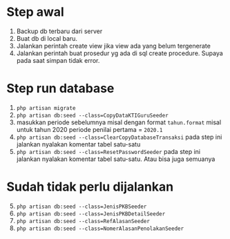 # Step awal
1. Backup db terbaru dari server
2. Buat db di local baru.
3. Jalankan perintah create view jika view ada yang belum tergenerate
4. Jalankan perintah buat prosedur yg ada di sql create procedure. Supaya pada saat simpan tidak error.

# Step run database

1. `php artisan migrate`
2. `php artisan db:seed --class=CopyDataKTIGuruSeeder`
3. masukkan periode sebelumnya misal dengan format `tahun.format` misal untuk tahun 2020 periode penilai pertama = `2020.1`
4. `php artisan db:seed --class=ClearCopyDatabaseTransaksi` pada step ini jalankan nyalakan komentar tabel satu-satu
5. `php artisan db:seed --class=ResetPasswordSeeder` pada step ini jalankan nyalakan komentar tabel satu-satu. Atau bisa juga semuanya

# Sudah tidak perlu dijalankan

5. `php artisan db:seed --class=JenisPKBSeeder`
6. `php artisan db:seed --class=JenisPKBDetailSeeder`
7. `php artisan db:seed --class=RefAlasanSeeder`
8. `php artisan db:seed --class=NomerAlasanPenolakanSeeder`
